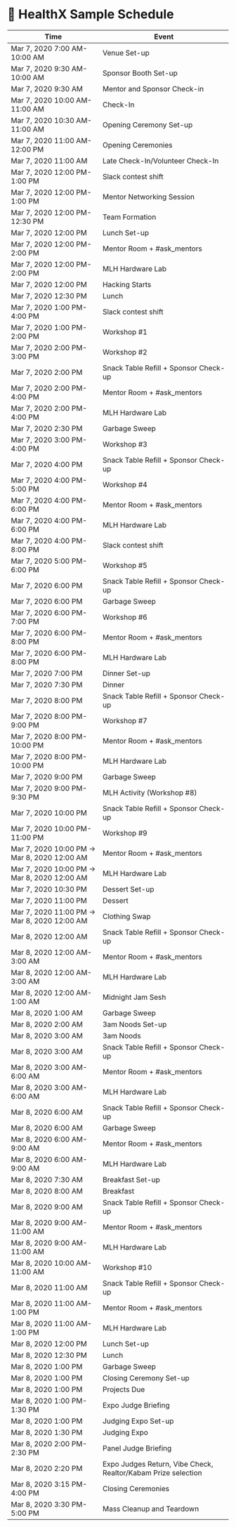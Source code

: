 # 📆 HealthX Sample Schedule
| Time | Event |
|---------------------------------------------|---------------------------------------|
| Mar 7, 2020 7:00 AM-10:00 AM                | Venue Set-up                                              
| Mar 7, 2020 9:30 AM-10:00 AM                | Sponsor Booth Set-up                                           |
| Mar 7, 2020 9:30 AM                         | Mentor and Sponsor Check-in                                    |
| Mar 7, 2020 10:00 AM-11:00 AM               | Check-In                                                       |
| Mar 7, 2020 10:30 AM-11:00 AM               | Opening Ceremony Set-up                                        |
| Mar 7, 2020 11:00 AM-12:00 PM               | Opening Ceremonies                                             |
| Mar 7, 2020 11:00 AM                        | Late Check-In/Volunteer Check-In                               |
| Mar 7, 2020 12:00 PM-1:00 PM                | Slack contest shift                                            |
| Mar 7, 2020 12:00 PM-1:00 PM                | Mentor Networking Session                                      |
| Mar 7, 2020 12:00 PM-12:30 PM               | Team Formation                                                 |
| Mar 7, 2020 12:00 PM                        | Lunch Set-up                                                   |
| Mar 7, 2020 12:00 PM-2:00 PM                | Mentor Room + #ask_mentors                                     |
| Mar 7, 2020 12:00 PM-2:00 PM                | MLH Hardware Lab                                               |
| Mar 7, 2020 12:00 PM                        | Hacking Starts                                                 |
| Mar 7, 2020 12:30 PM                        | Lunch                                                          |
| Mar 7, 2020 1:00 PM-4:00 PM                 | Slack contest shift                                            |
| Mar 7, 2020 1:00 PM-2:00 PM                 | Workshop #1                                                    |
| Mar 7, 2020 2:00 PM-3:00 PM                 | Workshop #2                                                    |
| Mar 7, 2020 2:00 PM                         | Snack Table Refill + Sponsor Check-up                          |
| Mar 7, 2020 2:00 PM-4:00 PM                 | Mentor Room + #ask_mentors                                     |
| Mar 7, 2020 2:00 PM-4:00 PM                 | MLH Hardware Lab                                               |
| Mar 7, 2020 2:30 PM                         | Garbage Sweep                                                  |
| Mar 7, 2020 3:00 PM-4:00 PM                 | Workshop #3                                                    |
| Mar 7, 2020 4:00 PM                         | Snack Table Refill + Sponsor Check-up                          |
| Mar 7, 2020 4:00 PM-5:00 PM                 | Workshop #4                                                    |
| Mar 7, 2020 4:00 PM-6:00 PM                 | Mentor Room + #ask_mentors                                     |
| Mar 7, 2020 4:00 PM-6:00 PM                 | MLH Hardware Lab                                               |
| Mar 7, 2020 4:00 PM-8:00 PM                 | Slack contest shift                                            |
| Mar 7, 2020 5:00 PM-6:00 PM                 | Workshop #5                                                    |
| Mar 7, 2020 6:00 PM                         | Snack Table Refill + Sponsor Check-up                          |
| Mar 7, 2020 6:00 PM                         | Garbage Sweep                                                  |
| Mar 7, 2020 6:00 PM-7:00 PM                 | Workshop #6                                                    |
| Mar 7, 2020 6:00 PM-8:00 PM                 | Mentor Room + #ask_mentors                                     |
| Mar 7, 2020 6:00 PM-8:00 PM                 | MLH Hardware Lab                                               |
| Mar 7, 2020 7:00 PM                         | Dinner Set-up                                                  |
| Mar 7, 2020 7:30 PM                         | Dinner                                                         |
| Mar 7, 2020 8:00 PM                         | Snack Table Refill + Sponsor Check-up                          |
| Mar 7, 2020 8:00 PM-9:00 PM                 | Workshop #7                                                    |
| Mar 7, 2020 8:00 PM-10:00 PM                | Mentor Room + #ask_mentors                                     |
| Mar 7, 2020 8:00 PM-10:00 PM                | MLH Hardware Lab                                               |
| Mar 7, 2020 9:00 PM                         | Garbage Sweep                                                  |
| Mar 7, 2020 9:00 PM-9:30 PM                 | MLH Activity (Workshop #8)                                     |
| Mar 7, 2020 10:00 PM                        | Snack Table Refill + Sponsor Check-up                          |
| Mar 7, 2020 10:00 PM-11:00 PM               | Workshop #9                                                    |
| Mar 7, 2020 10:00 PM → Mar 8, 2020 12:00 AM | Mentor Room + #ask_mentors                                     |
| Mar 7, 2020 10:00 PM → Mar 8, 2020 12:00 AM | MLH Hardware Lab                                               |
| Mar 7, 2020 10:30 PM                        | Dessert Set-up                                                 |
| Mar 7, 2020 11:00 PM                        | Dessert                                                        |
| Mar 7, 2020 11:00 PM → Mar 8, 2020 12:00 AM | Clothing Swap                                                  |
| Mar 8, 2020 12:00 AM                        | Snack Table Refill + Sponsor Check-up                          |
| Mar 8, 2020 12:00 AM-3:00 AM                | Mentor Room + #ask_mentors                                     |
| Mar 8, 2020 12:00 AM-3:00 AM                | MLH Hardware Lab                                               |
| Mar 8, 2020 12:00 AM-1:00 AM                | Midnight Jam Sesh                                              |
| Mar 8, 2020 1:00 AM                         | Garbage Sweep                                                  |
| Mar 8, 2020 2:00 AM                         | 3am Noods Set-up                                               |
| Mar 8, 2020 3:00 AM                         | 3am Noods                                                      |
| Mar 8, 2020 3:00 AM                         | Snack Table Refill + Sponsor Check-up                          |
| Mar 8, 2020 3:00 AM-6:00 AM                 | Mentor Room + #ask_mentors                                     |
| Mar 8, 2020 3:00 AM-6:00 AM                 | MLH Hardware Lab                                               |
| Mar 8, 2020 6:00 AM                         | Snack Table Refill + Sponsor Check-up                          |
| Mar 8, 2020 6:00 AM                         | Garbage Sweep                                                  |
| Mar 8, 2020 6:00 AM-9:00 AM                 | Mentor Room + #ask_mentors                                     |
| Mar 8, 2020 6:00 AM-9:00 AM                 | MLH Hardware Lab                                               |
| Mar 8, 2020 7:30 AM                         | Breakfast Set-up                                               |
| Mar 8, 2020 8:00 AM                         | Breakfast                                                      |
| Mar 8, 2020 9:00 AM                         | Snack Table Refill + Sponsor Check-up                          |
| Mar 8, 2020 9:00 AM-11:00 AM                | Mentor Room + #ask_mentors                                     |
| Mar 8, 2020 9:00 AM-11:00 AM                | MLH Hardware Lab                                               |
| Mar 8, 2020 10:00 AM-11:00 AM               | Workshop #10                                                   |
| Mar 8, 2020 11:00 AM                        | Snack Table Refill + Sponsor Check-up                          |
| Mar 8, 2020 11:00 AM-1:00 PM                | Mentor Room + #ask_mentors                                     |
| Mar 8, 2020 11:00 AM-1:00 PM                | MLH Hardware Lab                                               |
| Mar 8, 2020 12:00 PM                        | Lunch Set-up                                                   |
| Mar 8, 2020 12:30 PM                        | Lunch                                                          |
| Mar 8, 2020 1:00 PM                         | Garbage Sweep                                                  |
| Mar 8, 2020 1:00 PM                         | Closing Ceremony Set-up                                        |
| Mar 8, 2020 1:00 PM                         | Projects Due                                                   |
| Mar 8, 2020 1:00 PM-1:30 PM                 | Expo Judge Briefing                                            |
| Mar 8, 2020 1:00 PM                         | Judging Expo Set-up                                            |
| Mar 8, 2020 1:30 PM                         | Judging Expo                                                   |
| Mar 8, 2020 2:00 PM-2:30 PM                 | Panel Judge Briefing                                           |
| Mar 8, 2020 2:20 PM                         | Expo Judges Return, Vibe Check, Realtor/Kabam Prize selection  |
| Mar 8, 2020 3:15 PM-4:00 PM                 | Closing Ceremonies                                             |
| Mar 8, 2020 3:30 PM-5:00 PM                 | Mass Cleanup and Teardown                                      |